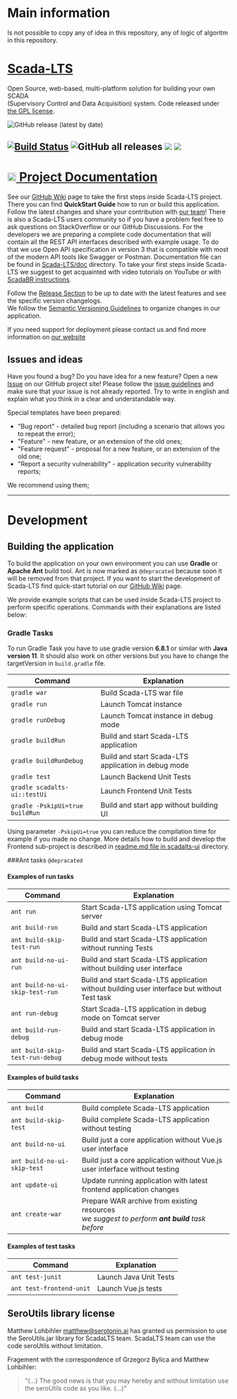 # Main information

Is not possible to copy any of idea in this repository, any of logic of algoritm in this repository. 



# [Scada-LTS](http://scada-lts.org)

Open Source, web-based, multi-platform solution for building your own SCADA   
(Supervisory Control and Data Acquisition) system.
Code released under [the GPL license](https://github.com/SCADA-LTS/Scada-LTS/blob/develop/LICENSE).


![GitHub release (latest by date)](https://img.shields.io/github/v/release/SCADA-LTS/Scada-LTS)

[![Build Status](https://travis-ci.org/SCADA-LTS/Scada-LTS.svg?branch=develop)](https://travis-ci.org/SCADA-LTS/Scada-LTS)
![GitHub all releases](https://img.shields.io/github/downloads/SCADA-LTS/Scada-LTS/total)
[![](https://images.microbadger.com/badges/version/scadalts/scadalts.svg)](https://microbadger.com/images/scadalts/scadalts "Get your own version badge on microbadger.com")
[![](https://images.microbadger.com/badges/image/dockergb/scadalts-dev.svg)](https://microbadger.com/images/dockergb/scadalts-dev "Get your own image badge on microbadger.com")
---

<h1><a style="color:#222222;" href="https://github.com/SCADA-LTS/Scada-LTS/wiki"><img src=https://github.githubassets.com/images/modules/logos_page/GitHub-Logo.png height="20px" /> Project Documentation</a></h1> 

See our [GitHub Wiki](https://github.com/SCADA-LTS/Scada-LTS/wiki) page to take the first steps inside
Scada-LTS project. There you can find **QuickStart Guide** how to run or build this application. Follow the latest changes and share your contribution with [our team](https://github.com/SCADA-LTS/Scada-LTS/wiki/The-Team)!
There is also a Scada-LTS users community so if you have a problem feel free to ask questions on StackOverflow or our GitHub Discussions.
For the developers we are preparing a complete code documentation that will contain all the REST API interfaces
described with example usage. To do that we use Open API specification in version 3 that is compatible with
most of the modern API tools like Swagger or Postman. Documentation file can be found in [Scada-LTS/doc](https://github.com/SCADA-LTS/Scada-LTS/tree/develop/doc/RESTAPI) directory.
To take your first steps inside Scada-LTS we suggest to get acquainted with video tutorials on YouTube or with [ScadaBR instructions](https://sourceforge.net/p/scadabr/wiki/Manual%20ScadaBR%20English%200%20Summary/).

Follow the [Release Section](https://github.com/SCADA-LTS/Scada-LTS/releases) to be up to date with the latest features and see the specific version changelogs.   
We follow the [Semantic Versioning Guidelines](http://semver.org/) to organize changes in our application.

If you need support for deployment please contact us and find more information on [our website](http://scada-lts.comhttp://scada-lts.com/#support)

## Issues and ideas
Have you found a bug? Do you have idea for a new feature? Open a new [Issue](https://github.com/SCADA-LTS/Scada-LTS/issues) on our GitHub project site!
Please follow the [issue guidelines](https://github.com/twbs/bootstrap/blob/main/.github/CONTRIBUTING.md#using-the-issue-tracker)
and make sure that your issue is not already reported. Try to write in english and explain what you think in a clear and understandable way.

Special templates have been prepared:
- "Bug report" - detailed bug report (including a scenario that allows you to repeat the error);
- "Feature" - new feature, or an extension of the old ones;
- "Feature request" - proposal for a new feature, or an extension of the old one;
- "Report a security vulnerability" - application security vulnerability reports;

We recommend using them;

---

# Development

## Building the application
To build the application on your own environment you can use **Gradle** or **Apache Ant** build tool.
Ant is now marked as `@depracated` because soon it will be removed from
that project. If you want to start the development of Scada-LTS find quick-start 
tutorial on our [GitHub Wiki](https://github.com/SCADA-LTS/Scada-LTS/wiki/Prepare-environment-to-develop-(IntelliJ-Community)) page.

We provide example scripts that can be used inside Scada-LTS project to perform specific operations.
Commands with their explanations are listed below:

### Gradle Tasks
To run Gradle Task you have to use gradle version  **6.8.1** or similar
with **Java version 11**. It should also work on other versions
but you have to change the targetVersion in `build.gradle` file.

| Command | Explanation |
| ---- | ---- |
| ```gradle war``` | Build Scada-LTS war file |
| ```gradle run``` | Launch Tomcat instance |
| ```gradle runDebug``` | Launch Tomcat instance in debug mode |
| ```gradle buildRun``` | Build and start Scada-LTS application |
| ```gradle buildRunDebug``` | Build and start Scada-LTS application in debug mode |
| ```gradle test``` | Launch Backend Unit Tests |
| ```gradle scadalts-ui::testUi``` | Launch Frontend Unit Tests |
| ```gradle -PskipUi=true buildRun``` | Build and start app without building UI |

Using parameter `-PskipUi=true` you can reduce the compilation time for example if you
made no change. More details how to build and develop the Frontend sub-project is described
in [readme.md file in scadalts-ui](./scadalts-ui/README.md) directory.

###Ant tasks
`@depracated`
#### Examples of run tasks
| Command | Explanation |
| ---- | ---- |
| ```ant run``` | Start Scada-LTS application using Tomcat server |
| ```ant build-run``` | Build and start Scada-LTS application |
| ```ant build-skip-test-run``` | Build and start Scada-LTS application without running Tests |
| ```ant build-no-ui-run``` | Build and start Scada-LTS application without building user interface |
| ```ant build-no-ui-skip-test-run``` | Build and start Scada-LTS application without building user interface but without Test task |
| ```ant run-debug``` | Start Scada-LTS application in debug mode on Tomcat server |
| ```ant build-run-debug``` | Build and start Scada-LTS application in debug mode |
| ```ant build-skip-test-run-debug``` | Build and start Scada-LTS application in debug mode without tests |

#### Examples of build tasks
| Command | Explanation |
| ---- | ---- |
| ```ant build``` | Build complete Scada-LTS application |
| ```ant build-skip-test``` | Build complete Scada-LTS application without testing |
| ```ant build-no-ui``` | Build just a core application  without Vue.js user interface |
| ```ant build-no-ui-skip-test``` | Build just a core application  without Vue.js user interface without testing |
| ```ant update-ui``` | Update running application with latest frontend application changes |
| ```ant create-war``` | Prepare WAR archive from existing resources<br/> _we suggest to perform **ant build** task before_ |

#### Examples of test tasks
| Command | Explanation |
| ---- | ---- |
| ```ant test-junit``` | Launch Java Unit Tests |
| ```ant test-frontend-unit``` | Launch Vue.js tests |

## SeroUtils library license

Matthew Lohbihler <matthew@serotonin.ai> has granted us permission to use the SeroUtils.jar library for ScadaLTS team. ScadaLTS team can use the code seroUtils without limitation.

Fragement with the correspondence of Grzegorz Bylica and Matthew Lohbihler:
> "(...) The good news is that you may hereby and without limitation use the seroUtils code as you like. (...)"
